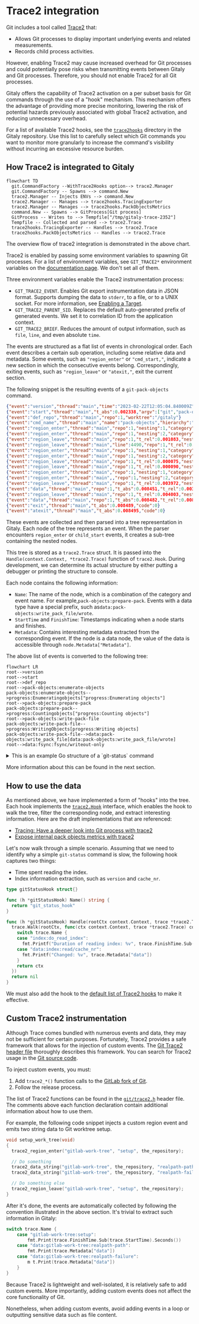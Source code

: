 # Trace2 integration

Git includes a tool called [Trace2](https://git-scm.com/docs/api-trace2) that:

- Allows Git processes to display important underlying events and related
  measurements.
- Records child process activities.

However, enabling Trace2 may cause increased overhead for Git processes and could
potentially pose risks when transmitting events between Gitaly and Git processes.
Therefore, you should not enable Trace2 for all Git processes.

Gitaly offers the capability of Trace2 activation on a per subset basis for Git
commands through the use of a "hook" mechanism. This mechanism offers the
advantage of providing more precise monitoring, lowering the risk of potential
hazards previously associated with global Trace2 activation, and reducing
unnecessary overhead.

For a list of available Trace2 hooks, see the
[`trace2hooks`](https://gitlab.com/gitlab-org/gitaly/-/tree/master/internal/git/trace2hooks)
directory in the Gitaly repository. Use this list to carefully select which Git
commands you want to monitor more granularly to increase the command's
visibility without incurring an excessive resource burden.

## How Trace2 is integrated to Gitaly

```mermaid
flowchart TD
  git.CommandFactory --WithTrace2Hooks option--> trace2.Manager
  git.CommandFactory -- Spawns --> command.New
  trace2.Manager -- Injects ENVs --> command.New
  trace2.Manager -- Manages --> trace2hooks.TracingExporter
  trace2.Manager -- Manages --> trace2hooks.PackObjectsMetrics
  command.New -- Spawns --> GitProcess[Git process]
  GitProcess -- Writes to --> Tempfile["/tmp/gitaly-trace-2352"]
  Tempfile -- Collected and parsed --> trace2.Trace
  trace2hooks.TracingExporter -- Handles --> trace2.Trace
  trace2hooks.PackObjectsMetrics -- Handles --> trace2.Trace
```

The overview flow of trace2 integration is demonstrated in the above chart.

Trace2 is enabled by passing some environment variables to spawning Git
processes. For a list of environment variables, see `GIT_TRACE2*` environment
variables on the [documentation page](https://git-scm.com/docs/api-trace2).
We don't set all of them.

Three environment variables enable the Trace2 instrumentation process:

- `GIT_TRACE2_EVENT`. Enables Git export instrumentation data in JSON format.
  Supports dumping the data to `stderr`, to a file, or to a UNIX socket. For
  more information,
  see [Enabling a Target](https://git-scm.com/docs/api-trace2#_enabling_a_target).
- `GIT_TRACE2_PARENT_SID`. Replaces the default auto-generated prefix of
  generated events. We set it to correlation ID from the application context.
- `GIT_TRACE2_BRIEF`. Reduces the amount of output information, such
  as `file`, `line`, and even absolute `time`.

The events are structured as a flat list of events in chronological order. Each
event describes a certain sub operation, including some relative data and
metadata. Some events, such as `"region_enter"` or `"cmd_start,"`, indicate a new
section in which the consecutive events belong. Correspondingly, exiting events,
such as `"region_leave"` or `"atexit,"`, exit the current section.

The following snippet is the resulting events of a `git-pack-objects` command.

```json
{"event":"version","thread":"main","time":"2023-02-22T12:05:04.840009Z", "evt":"3","exe":"2.39.1"}
{"event":"start","thread":"main","t_abs":0.002338,"argv":["git","pack-objects","toon","--compression=0"]}
{"event":"def_repo","thread":"main","repo":1,"worktree":"/gitaly"}
{"event":"cmd_name","thread":"main","name":"pack-objects","hierarchy":"pack-objects"}
{"event":"region_enter","thread":"main","repo":1,"nesting":1,"category":"pack-objects","label":"enumerate-objects"}
{"event":"region_enter","thread":"main","repo":1,"nesting":2,"category":"progress","label":"Enumerating objects"}
{"event":"region_leave","thread":"main","repo":1,"t_rel":0.001083,"nesting":2,"category":"progress","label":"Enumerating objects"}
{"event":"region_leave","thread":"main","line":4490,"repo":1,"t_rel":0.001435,"nesting":1,"category":"pack-objects","label":"enumerate-objects"}
{"event":"region_enter","thread":"main","repo":1,"nesting":1,"category":"pack-objects","label":"prepare-pack"}
{"event":"region_enter","thread":"main","repo":1,"nesting":2,"category":"progress","label":"Counting objects"}
{"event":"region_leave","thread":"main","repo":1,"t_rel":0.000075,"nesting":2,"category":"progress","label":"Counting objects"}
{"event":"region_leave","thread":"main","repo":1,"t_rel":0.000090,"nesting":1,"category":"pack-objects","label":"prepare-pack"}
{"event":"region_enter","thread":"main","repo":1,"nesting":1,"category":"pack-objects","label":"write-pack-file"}
{"event":"region_enter","thread":"main",,"repo":1,"nesting":2,"category":"progress","label":"Writing objects"}
{"event":"region_leave","thread":"main","repo":1,"t_rel":0.003972,"nesting":2,"category":"progress","label":"Writing objects"}
{"event":"data","thread":"main","repo":1,"t_abs":0.008451,"t_rel":0.003996,"nesting":2,"category":"pack-objects","key":"write_pack_file/wrote","value":"1"}
{"event":"region_leave","thread":"main","repo":1,"t_rel":0.004003,"nesting":1,"category":"pack-objects","label":"write-pack-file"}
{"event":"data","thread":"main","repo":1,"t_abs":0.008482,"t_rel":0.008482,"nesting":1,"category":"fsync","key":"fsync/writeout-only","value":"2"}
{"event":"exit","thread":"main","t_abs":0.008489,"code":0}
{"event":"atexit","thread":"main","t_abs":0.008495,"code":0}
```

These events are collected and then parsed into a tree representation in Gitaly.
Each node of the tree represents an event. When the parser
encounters `region_enter` or `child_start` events, it creates a sub-tree containing
the nested nodes.

This tree is stored as a `trace2.Trace` struct. It is passed
into the `Handle(context.Context, *trace2.Trace)` function of `trace2.Hook`.
During development, we can determine its actual structure by either putting a
debugger or printing the structure to console.

Each node contains the following information:

- `Name`: The name of the node, which is a combination of the category and event
  name. For example,`pack-objects:prepare-pack`. Events with a data type have a
  special prefix, such as`data:pack-objects:write_pack_file/wrote`.
- `StartTime` and `FinishTime`: Timestamps indicating when a node starts and
  finishes.
- `Metadata`: Contains interesting metadata extracted from the corresponding
  event. If the node is a data node, the value of the data is accessible
  through `node.Metadata["Metadata"]`.

The above list of events is converted to the following tree:

```mermaid
flowchart LR
root-->version
root-->start
root-->def_repo
root-->pack-objects:enumerate-objects
pack-objects:enumerate-objects-->progress:Enumeratingobjects["progress:Enumerating objects"]
root-->pack-objects:prepare-pack
pack-objects:prepare-pack-->progress:Countingobjects["progress:Counting objects"]
root-->pack-objects:write-pack-file
pack-objects:write-pack-file-->progress:WritingObjects[progress:Writing objects]
pack-objects:write-pack-file-->data:pack-objects:write_pack_file[data:pack-objects:write_pack_file/wrote]
root-->data:fsync:fsync/writeout-only
```

<details>
<summary>This is an example Go structure of a `git-status` command</summary>

```plaintext
(*trace2.Trace)(0x1400031e2d0)({
 Name: (string) (len=4) "root",
 StartTime: (time.Time) 2023-02-21 08:10:10.668546 +0000 UTC,
 FinishTime: (time.Time) 2023-02-21 08:10:10.687877 +0000 UTC,
 Metadata: (map[string]string) (len=1) {
  (string) (len=4) "code": (string) (len=1) "0"
 },
 Children: ([]*trace2.Trace) (len=13 cap=16) {
  (*trace2.Trace)(0x1400031e360)({
   Name: (string) (len=7) "version",
   StartTime: (time.Time) 2023-02-21 08:10:10.668546 +0000 UTC,
   FinishTime: (time.Time) 2023-02-21 08:10:10.668546 +0000 UTC,
   Metadata: (map[string]string) <nil>,
  }),
  (*trace2.Trace)(0x1400031e3f0)({
   Name: (string) (len=5) "start",
   StartTime: (time.Time) 2023-02-21 08:10:10.668546 +0000 UTC,
   FinishTime: (time.Time) 2023-02-21 08:10:10.668546 +0000 UTC,
   Metadata: (map[string]string) (len=1) {
    (string) (len=4) "argv": (string) (len=10) "git status"
   },
  }),
  (*trace2.Trace)(0x1400031e480)({
   Name: (string) (len=8) "def_repo",
   StartTime: (time.Time) 2023-02-21 08:10:10.668546 +0000 UTC,
   FinishTime: (time.Time) 2023-02-21 08:10:10.668546 +0000 UTC,
   Metadata: (map[string]string) <nil>,
  }),
  (*trace2.Trace)(0x1400031e510)({
   Name: (string) (len=19) "index:do_read_index",
   StartTime: (time.Time) 2023-02-21 08:10:10.668546 +0000 UTC,
   FinishTime: (time.Time) 2023-02-21 08:10:10.668546 +0000 UTC,
   Metadata: (map[string]string) (len=1) {
    (string) (len=3) "msg": (string) (len=10) ".git/index"
   },
   Children: ([]*trace2.Trace) (len=3 cap=4) {
    (*trace2.Trace)(0x1400031e5a0)({
     Name: (string) (len=15) "cache_tree:read",
     StartTime: (time.Time) 2023-02-21 08:10:10.668546 +0000 UTC,
     FinishTime: (time.Time) 2023-02-21 08:10:10.668546 +0000 UTC,
    }),
    (*trace2.Trace)(0x1400031e630)({
     Name: (string) (len=23) "data:index:read/version",
     StartTime: (time.Time) 2023-02-21 08:10:10.668546 +0000 UTC,
     FinishTime: (time.Time) 2023-02-21 08:10:10.668546 +0000 UTC,
     Metadata: (map[string]string) (len=1) {
      (string) (len=4) "data": (string) (len=1) "2"
     },
    }),
    (*trace2.Trace)(0x1400031e750)({
     Name: (string) (len=24) "data:index:read/cache_nr",
     StartTime: (time.Time) 2023-02-21 08:10:10.668546 +0000 UTC,
     FinishTime: (time.Time) 2023-02-21 08:10:10.668546 +0000 UTC,
     Metadata: (map[string]string) (len=1) {
      (string) (len=4) "data": (string) (len=4) "1585"
     },
    })
   },
   Depth: (int) 1
  }),
  (*trace2.Trace)(0x1400031e870)({
   Name: (string) (len=22) "progress:Refresh index",
   StartTime: (time.Time) 2023-02-21 08:10:10.668546 +0000 UTC,
   FinishTime: (time.Time) 2023-02-21 08:10:10.668546 +0000 UTC,
   Children: ([]*trace2.Trace) (len=3 cap=4) {
    (*trace2.Trace)(0x1400031e900)({
     Name: (string) (len=13) "index:preload",
     StartTime: (time.Time) 2023-02-21 08:10:10.668546 +0000 UTC,
     FinishTime: (time.Time) 2023-02-21 08:10:10.668546 +0000 UTC,
    }),
    (*trace2.Trace)(0x1400031e990)({
     Name: (string) (len=13) "index:refresh",
     StartTime: (time.Time) 2023-02-21 08:10:10.668546 +0000 UTC,
     FinishTime: (time.Time) 2023-02-21 08:10:10.668546 +0000 UTC,
    }),
    (*trace2.Trace)(0x1400031ea20)({
    ,
     Name: (string) (len=27) "data:progress:total_objects",
     StartTime: (time.Time) 2023-02-21 08:10:10.668546 +0000 UTC,
     FinishTime: (time.Time) 2023-02-21 08:10:10.668546 +0000 UTC,
     Metadata: (map[string]string) (len=1) {
      (string) (len=4) "data": (string) (len=4) "1585"
     },
    })
   },
  }),
  (*trace2.Trace)(0x1400031eb40)({
   Name: (string) (len=16) "status:worktrees",
   StartTime: (time.Time) 2023-02-21 08:10:10.668546 +0000 UTC,
   FinishTime: (time.Time) 2023-02-21 08:10:10.668546 +0000 UTC,
   Metadata: (map[string]string) <nil>,
   Children: ([]*trace2.Trace) (len=2 cap=2) {
    (*trace2.Trace)(0x1400031ebd0)({
     Name: (string) (len=10) "diff:setup",
     StartTime: (time.Time) 2023-02-21 08:10:10.668546 +0000 UTC,
     FinishTime: (time.Time) 2023-02-21 08:10:10.668546 +0000 UTC,
    }),
    (*trace2.Trace)(0x1400031ec60)({
     Name: (string) (len=24) "diff:write back to queue",
     StartTime: (time.Time) 2023-02-21 08:10:10.668546 +0000 UTC,
     FinishTime: (time.Time) 2023-02-21 08:10:10.668546 +0000 UTC,
    })
   },
  }),
  (*trace2.Trace)(0x1400031ecf0)({
   Name: (string) (len=12) "status:index",
   StartTime: (time.Time) 2023-02-21 08:10:10.668546 +0000 UTC,
   FinishTime: (time.Time) 2023-02-21 08:10:10.668546 +0000 UTC,
   Metadata: (map[string]string) <nil>,
   Children: ([]*trace2.Trace) (len=3 cap=4) {
    (*trace2.Trace)(0x1400031ed80)({
     Name: (string) (len=25) "unpack_trees:unpack_trees",
     StartTime: (time.Time) 2023-02-21 08:10:10.668546 +0000 UTC,
     FinishTime: (time.Time) 2023-02-21 08:10:10.668546 +0000 UTC,
    }),
    (*trace2.Trace)(0x1400031ee10)({
     Name: (string) (len=10) "diff:setup",
     StartTime: (time.Time) 2023-02-21 08:10:10.668546 +0000 UTC,
     FinishTime: (time.Time) 2023-02-21 08:10:10.668546 +0000 UTC,
     Metadata: (map[string]string) <nil>,
    }),
    (*trace2.Trace)(0x1400031eea0)({
     Name: (string) (len=24) "diff:write back to queue",
     StartTime: (time.Time) 2023-02-21 08:10:10.668546 +0000 UTC,
     FinishTime: (time.Time) 2023-02-21 08:10:10.668546 +0000 UTC,
    })
   },
  }),
  (*trace2.Trace)(0x1400031ef30)({
   Name: (string) (len=16) "status:untracked",
   StartTime: (time.Time) 2023-02-21 08:10:10.668546 +0000 UTC,
   FinishTime: (time.Time) 2023-02-21 08:10:10.668546 +0000 UTC,
   Children: ([]*trace2.Trace) (len=1 cap=1) {
    (*trace2.Trace)(0x1400031efc0)({
     Name: (string) (len=18) "dir:read_directory",
     StartTime: (time.Time) 2023-02-21 08:10:10.668546 +0000 UTC,
     FinishTime: (time.Time) 2023-02-21 08:10:10.668546 +0000 UTC,
    })
   },
  }),
  (*trace2.Trace)(0x1400031f050)({
   Name: (string) (len=25) "data:status:count/changed",
   StartTime: (time.Time) 2023-02-21 08:10:10.668546 +0000 UTC,
   FinishTime: (time.Time) 2023-02-21 08:10:10.668546 +0000 UTC,
   Metadata: (map[string]string) (len=1) {
    (string) (len=4) "data": (string) (len=1) "0"
   },
  }),
  (*trace2.Trace)(0x1400031f170)({
   Name: (string) (len=27) "data:status:count/untracked",
   StartTime: (time.Time) 2023-02-21 08:10:10.668546 +0000 UTC,
   FinishTime: (time.Time) 2023-02-21 08:10:10.668546 +0000 UTC,
   Metadata: (map[string]string) (len=1) {
    (string) (len=4) "data": (string) (len=1) "1"
   },
  }),
  (*trace2.Trace)(0x1400031f290)({
   Name: (string) (len=25) "data:status:count/ignored",
   StartTime: (time.Time) 2023-02-21 08:10:10.668546 +0000 UTC,
   FinishTime: (time.Time) 2023-02-21 08:10:10.668546 +0000 UTC,
   Metadata: (map[string]string) (len=1) {
    (string) (len=4) "data": (string) (len=1) "0"
   },
  }),
  (*trace2.Trace)(0x1400031f3b0)({
   Name: (string) (len=12) "status:print",
   StartTime: (time.Time) 2023-02-21 08:10:10.668546 +0000 UTC,
   FinishTime: (time.Time) 2023-02-21 08:10:10.668546 +0000 UTC,
   Metadata: (map[string]string) <nil>,
  }),
  (*trace2.Trace)(0x1400031f440)({
   Name: (string) (len=35) "data_json:traverse_trees:statistics",
   StartTime: (time.Time) 2023-02-21 08:10:10.668546 +0000 UTC,
   FinishTime: (time.Time) 2023-02-21 08:10:10.668546 +0000 UTC,
   Metadata: (map[string]string) (len=1) {
    (string) (len=4) "data": (string) (len=55) "{\"traverse_trees_count\":1,\"traverse_trees_max_depth\":1}"
   },
  })
 },
}
```

</details>

More information about this can be found in the next section.

## How to use the data

As mentioned above, we have implemented a form of "hooks" into the tree. Each
hook implements
the [`trace2.Hook`](https://gitlab.com/gitlab-org/gitaly/-/blob/d15b9c84faee3eb178e7c7d9360832f26d4107a2/internal/git/trace2/hook.go#L6-6)
interface, which enables the hook to walk the tree, filter the corresponding
node, and extract interesting information. Here are the draft implementations
that are referenced:

- [Tracing: Have a deeper look into Git process with trace2](https://gitlab.com/gitlab-org/gitaly/-/merge_requests/5441/diffs)
- [Expose internal pack objects metrics with trace2](https://gitlab.com/gitlab-org/gitaly/-/merge_requests/5442/diffs)

Let's now walk through a simple scenario. Assuming that we need to identify why
a simple `git-status` command is slow, the following hook captures two things:

- Time spent reading the index.
- Index information extraction, such as `version` and `cache_nr`.

```go
type gitStatusHook struct{}

func (h *gitStatusHook) Name() string {
  return "git_status_hook"
}

func (h *gitStatusHook) Handle(rootCtx context.Context, trace *trace2.Trace) error {
  trace.Walk(rootCtx, func(ctx context.Context, trace *trace2.Trace) context.Context {
    switch trace.Name {
    case "index:do_read_index":
      fmt.Printf("Duration of reading index: %v", trace.FinishTime.Sub(trace.StartTime))
    case "data:index:read/cache_nr":
      fmt.Printf("Changed: %v", trace.Metadata["data"])
    }
    return ctx
  })
  return nil
}
```

We must also add the hook to the
[default list of Trace2 hooks](https://gitlab.com/gitlab-org/gitaly/-/blob/d15b9c84faee3eb178e7c7d9360832f26d4107a2/internal/git/command_factory.go#L90-99)
to make it effective.

## Custom Trace2 instrumentation

Although Trace comes bundled with numerous events and data, they may not be
sufficient for certain purposes. Fortunately, Trace2 provides a safe framework
that allows for the injection of custom events.
The [Git Trace2 header file](https://github.com/git/git/blob/9857273be005833c71e2d16ba48e193113e12276/trace2.h#L43)
thoroughly describes this framework. You can search for Trace2 usage in
the [Git source code](https://github.com/search?q=repo%3Agit%2Fgit+trace2_data&type=code).

To inject custom events, you must:

1. Add `trace2_*()` function calls to the
   [GitLab fork of Git](https://gitlab.com/gitlab-org/git.git).
1. Follow the release process.

The list of Trace2 functions can be found in the
[`git/trace2.h`](https://github.com/git/git/blob/9857273be005833c71e2d16ba48e193113e12276/trace2.h#L43)
header file. The comments above each function declaration contain additional
information about how to use them.

For example, the following code snippet injects a custom region event and emits
two string data to Git worktree setup.

```c
void setup_work_tree(void)
{
  trace2_region_enter("gitlab-work-tree", "setup", the_repository);

  // Do something
  trace2_data_string("gitlab-work-tree", the_repository, "realpath-path", tmp_original_cwd);
  trace2_data_string("gitlab-work-tree", the_repository, "realpath-failure", strerror(errno));

  // Do something else
  trace2_region_leave("gitlab-work-tree", "setup", the_repository);
}
```

After it's done, the events are automatically collected by following the
convention illustrated in the above section. It's trivial to extract such
information in Gitaly:

```go
switch trace.Name {
    case "gitlab-work-tree:setup":
        fmt.Print(trace.FinishTime.Sub(trace.StartTime).Seconds())
    case "data:gitlab-work-tree:realpath-path":
        fmt.Print(trace.Metadata["data"])
    case "data:gitlab-work-tree:realpath-failure":
        m t.Print(trace.Metadata["data"])
    }
}
```

Because Trace2 is lightweight and well-isolated, it is relatively safe to add
custom events. More importantly, adding custom events does not affect the
core functionality of Git.

Nonetheless, when adding custom events, avoid adding events in a loop or outputting
sensitive data such as file content.
